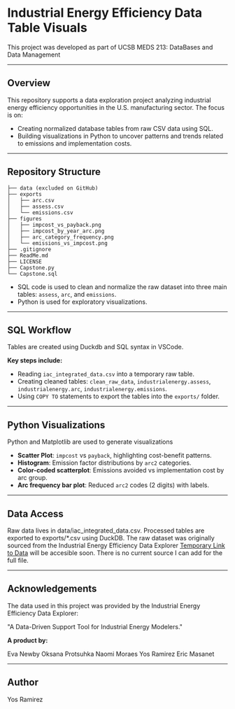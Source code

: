 # Industrial Energy Efficiency Data Table Visuals

This project was developed as part of UCSB MEDS 213: DataBases and Data Management

---

## Overview

This repository supports a data exploration project analyzing industrial energy efficiency opportunities in the U.S. manufacturing sector. The focus is on:
- Creating normalized database tables from raw CSV data using SQL.
- Building visualizations in Python to uncover patterns and trends related to emissions and implementation costs.

---

## Repository Structure

```
├── data (excluded on GitHub)
├── exports
│   ├── arc.csv
│   ├── assess.csv
│   └── emissions.csv
├── figures
│   ├── impcost_vs_payback.png
│   ├── impcost_by_year_arc.png
│   ├── arc_category_frequency.png
│   └── emissions_vs_impcost.png
├── .gitignore
├── ReadMe.md
├── LICENSE
├── Capstone.py
└── Capstone.sql
```


- SQL code is used to clean and normalize the raw dataset into three main tables: `assess`, `arc`, and `emissions`.
- Python is used for exploratory visualizations.

---

## SQL Workflow

Tables are created using Duckdb and SQL syntax in VSCode. 

**Key steps include:**
- Reading `iac_integrated_data.csv` into a temporary raw table.
- Creating cleaned tables: `clean_raw_data`, `industrialenergy.assess`, `industrialenergy.arc`, `industrialenergy.emissions`.
- Using `COPY TO` statements to export the tables into the `exports/` folder.

---

## Python Visualizations

Python and Matplotlib are used to generate visualizations

- **Scatter Plot**: `impcost` vs `payback`, highlighting cost-benefit patterns.
- **Histogram**: Emission factor distributions by `arc2` categories.
- **Color-coded scatterplot**: Emissions avoided vs implementation cost by arc group.
- **Arc frequency bar plot**: Reduced `arc2` codes (2 digits) with labels.

---

## Data Access

Raw data lives in data/iac_integrated_data.csv.
Processed tables are exported to exports/*.csv using DuckDB.
The raw dataset was originally sourced from the Industrial Energy Efficiency Data Explorer [Temporary Link to Data](http://128.111.110.37:3009/dashboard) will be accesible soon. There is no current source I can add for the full file. 

---

## Acknowledgements

The data used in this project was provided by the Industrial Energy Efficiency Data Explorer:

"A Data-Driven Support Tool for Industrial Energy Modelers."

**A product by:**

Eva Newby
Oksana Protsuhka
Naomi Moraes
Yos Ramirez
Eric Masanet

---

## Author

Yos Ramirez


 
